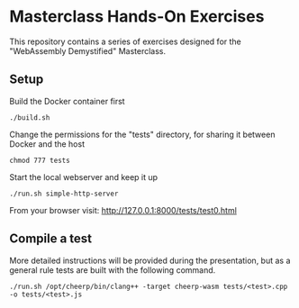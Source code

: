 # Masterclass Hands-On Exercises

This repository contains a series of exercises designed for the "WebAssembly Demystified" Masterclass.

## Setup

Build the Docker container first

`./build.sh`

Change the permissions for the "tests" directory, for sharing it between Docker and the host

`chmod 777 tests`

Start the local webserver and keep it up

`./run.sh simple-http-server`

From your browser visit: http://127.0.0.1:8000/tests/test0.html

## Compile a test

More detailed instructions will be provided during the presentation, but as a general rule
tests are built with the following command.

`./run.sh /opt/cheerp/bin/clang++ -target cheerp-wasm tests/<test>.cpp -o tests/<test>.js`
